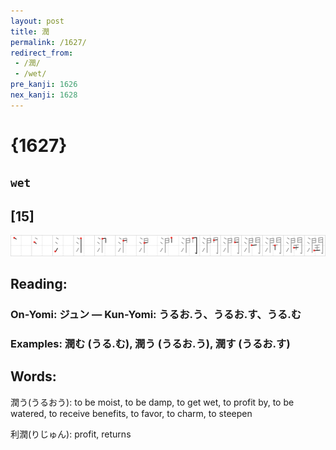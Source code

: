 ```yaml
---
layout: post
title: 潤
permalink: /1627/
redirect_from:
 - /潤/
 - /wet/
pre_kanji: 1626
nex_kanji: 1628
---
```


# {1627}

## `wet`

## [15]

<div class="stroke"><img src="../images/E6BDA4.png" /></div>

## Reading:

### On-Yomi: ジュン &mdash; Kun-Yomi: うるお.う、うるお.す、うる.む

### Examples: 潤む (うる.む), 潤う (うるお.う), 潤す (うるお.す)

## Words:

潤う(うるおう): to be moist, to be damp, to get wet, to profit by, to be watered, to receive benefits, to favor, to charm, to steepen

利潤(りじゅん): profit, returns
